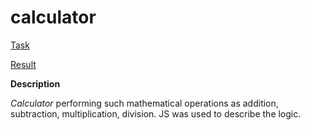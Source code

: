 # calculator

[Task](https://github.com/rolling-scopes-school/tasks/blob/master/tasks/stage-0/projects.md#task-1-calculator)

[Result](https://ebces.github.io/calculator/)

**Description**

*Calculator* performing such mathematical operations as addition, subtraction, multiplication, division. JS was used to describe the logic.